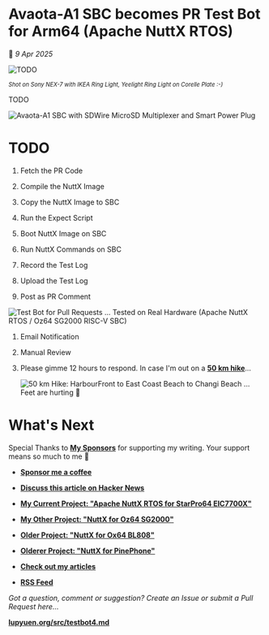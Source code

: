 # Avaota-A1 SBC becomes PR Test Bot for Arm64 (Apache NuttX RTOS)

📝 _9 Apr 2025_

![TODO](https://lupyuen.github.io/images/testbot4-title.jpg)

<span style="font-size:80%">

_Shot on Sony NEX-7 with IKEA Ring Light, Yeelight Ring Light on Corelle Plate :-)_

</span>

TODO

![Avaota-A1 SBC with SDWire MicroSD Multiplexer and Smart Power Plug](https://lupyuen.github.io/images/avaota-title.jpg)

# TODO

1.  Fetch the PR Code

1.  Compile the NuttX Image

1.  Copy the NuttX Image to SBC

1.  Run the Expect Script

1.  Boot NuttX Image on SBC

1.  Run NuttX Commands on SBC

1.  Record the Test Log

1.  Upload the Test Log

1.  Post as PR Comment

![Test Bot for Pull Requests ... Tested on Real Hardware (Apache NuttX RTOS / Oz64 SG2000 RISC-V SBC)](https://lupyuen.github.io/images/testbot-flow.jpg)

1.  Email Notification

1.  Manual Review

1.  Please gimme 12 hours to respond. In case I'm out on a [__50 km hike__](https://www.strava.com/activities/13889602722)...

    ![50 km Hike: HarbourFront to East Coast Beach to Changi Beach ... Feet are hurting 😬](https://lupyuen.github.io/images/avaota-hike.png)

# What's Next

Special Thanks to [__My Sponsors__](https://lupyuen.org/articles/sponsor) for supporting my writing. Your support means so much to me 🙏

- [__Sponsor me a coffee__](https://lupyuen.org/articles/sponsor)

- [__Discuss this article on Hacker News__](TODO)

- [__My Current Project: "Apache NuttX RTOS for StarPro64 EIC7700X"__](https://github.com/lupyuen/nuttx-starpro64)

- [__My Other Project: "NuttX for Oz64 SG2000"__](https://nuttx-forge.org/lupyuen/nuttx-sg2000)

- [__Older Project: "NuttX for Ox64 BL808"__](https://nuttx-forge.org/lupyuen/nuttx-ox64)

- [__Olderer Project: "NuttX for PinePhone"__](https://nuttx-forge.org/lupyuen/pinephone-nuttx)

- [__Check out my articles__](https://lupyuen.org)

- [__RSS Feed__](https://lupyuen.org/rss.xml)

_Got a question, comment or suggestion? Create an Issue or submit a Pull Request here..._

[__lupyuen.org/src/testbot4.md__](https://codeberg.org/lupyuen/lupyuen.org/src/branch/master/src/testbot4.md)
